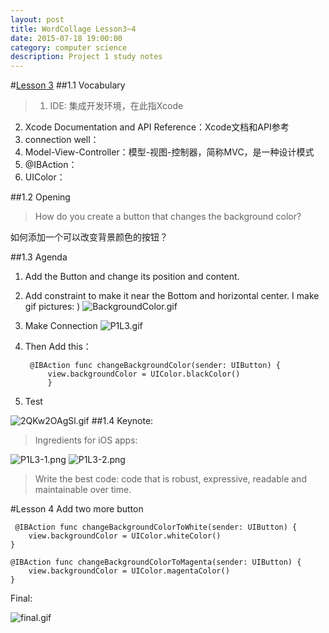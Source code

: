 ```yaml
---
layout: post
title: WordCollage Lesson3~4
date: 2015-07-18 19:00:00
category: computer science
description: Project 1 study notes
---
```

#[Lesson 3](http://swifteducation.github.io/teaching_app_development_with_swift/wordcollage.html)
##1.1 Vocabulary
>1. IDE: 集成开发环境，在此指Xcode
2. Xcode Documentation and API Reference：Xcode文档和API参考
3. connection well：
4. Model-View-Controller：模型-视图-控制器，简称MVC，是一种设计模式
5. @IBAction：
6. UIColor：

##1.2 Opening
>How do you create a button that changes the background color?

如何添加一个可以改变背景颜色的按钮？

##1.3 Agenda
1. Add the Button and change its position and content.
2. Add constraint to make it near the Bottom and horizontal center.
I make gif pictures: )
![BackgroundColor.gif](http://upload-images.jianshu.io/upload_images/48181-745f1653ae84cf7e.gif?imageView2/2/w/1240)



3. Make Connection
![P1L3.gif](http://upload-images.jianshu.io/upload_images/48181-54a8f7824be90b84.gif?imageView2/2/w/1240)
4. Then Add this：

        @IBAction func changeBackgroundColor(sender: UIButton) {
            view.backgroundColor = UIColor.blackColor()
            }
5. Test

![2QKw2OAgSl.gif](http://upload-images.jianshu.io/upload_images/48181-173e92d1e21058d8.gif?imageView2/2/w/1240)
##1.4 Keynote:
>Ingredients for iOS apps:


![P1L3-1.png](http://upload-images.jianshu.io/upload_images/48181-0a314243abb1738b.png?imageMogr2/auto-orient/strip|imageView2/2/w/1240)
![P1L3-2.png](http://upload-images.jianshu.io/upload_images/48181-a0bd44056099dc4b.png?imageMogr2/auto-orient/strip|imageView2/2/w/1240)
> Write the best code: code that is robust, expressive, readable and maintainable over time. 

#Lesson 4
Add two more button

     @IBAction func changeBackgroundColorToWhite(sender: UIButton) {
        view.backgroundColor = UIColor.whiteColor()
    }
    
    @IBAction func changeBackgroundColorToMagenta(sender: UIButton) {
        view.backgroundColor = UIColor.magentaColor()
    }
Final:

![final.gif](http://upload-images.jianshu.io/upload_images/48181-e3388839c2e33639.gif?imageView2/2/w/1240)
